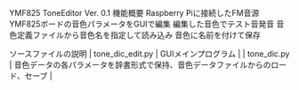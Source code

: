 YMF825 ToneEditor
Ver. 0.1
機能概要
  Raspberry Piに接続したFM音源YMF825ボードの音色パラメータをGUIで編集
  編集した音色でテスト音発音
  音色定義ファイルから音色名を指定して読み込み
  音色に名前を付けて保存
  
ソースファイルの説明
    | tone_dic_edit.py | GUIメインプログラム |
    | tone_dic.py      | 音色データの各パラメータを辞書形式で保持、音色データファイルからのロード、セーブ  |
    
